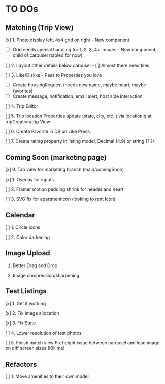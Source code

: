 # TO DOs

## Matching (Trip View)

[x] 1. Photo display left, 4x4 grid on right - New component
   - [ ] Grid needs special handling for 1, 2, 3, 4+ images - New component, child of carousel (tabled for now)

[ ] 2. Layout other details below carousel
        - [ ] Almost there need tiles

[ ] 3. Like/Dislike - Pass to Properties you love
   - [ ] Create housingRequest (needs new name, maybe heart, maybe favorites)
   - [ ] Create message, notification, email alert, host side interaction

[ ] 4. Trip Editor

[ ] 5. Trip location Properties update (state, city, etc..) via locationIq at tripCreation/trip View

[ ] 6. Create Favorite in DB on Like Press.  

[ ] 7. Create rating property in listing model, Decimal (4.9) or string (?.?)
## Coming Soon (marketing page)

[x] 0. Tab view for marketing branch (main/comingSoon)

[x] 1. Overlay for inputs

[ ] 2. Framer motion padding shrink for header and heart

[ ] 3. SVG fix for apartmentIcon (looking to rent Icon)

## Calendar

[ ] 1. Circle Icons

[ ] 2. Color darkening

## Image Upload 

1. Better Drag and Drop

2. Image compression/sharpening

## Test Listings

[x] 1. Get it working

[x] 2. Fix Image allocation

[x] 3. Fix State

[ ] 4. Lower resolution of test photos

[ ] 5. Finish match view
        Fix height issue between carousel and lead image on diff screen sizes (Kill me)

## Refactors

[ ] 1. Move amenities to their own model
